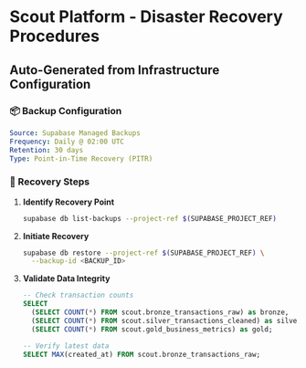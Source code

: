 # Scout Platform - Disaster Recovery Procedures
## Auto-Generated from Infrastructure Configuration

### 📦 Backup Configuration
```yaml
Source: Supabase Managed Backups
Frequency: Daily @ 02:00 UTC
Retention: 30 days
Type: Point-in-Time Recovery (PITR)
```

### 🔄 Recovery Steps
1. **Identify Recovery Point**
   ```bash
   supabase db list-backups --project-ref $(SUPABASE_PROJECT_REF)
   ```

2. **Initiate Recovery**
   ```bash
   supabase db restore --project-ref $(SUPABASE_PROJECT_REF) \
     --backup-id <BACKUP_ID>
   ```

3. **Validate Data Integrity**
   ```sql
   -- Check transaction counts
   SELECT 
     (SELECT COUNT(*) FROM scout.bronze_transactions_raw) as bronze,
     (SELECT COUNT(*) FROM scout.silver_transactions_cleaned) as silver,
     (SELECT COUNT(*) FROM scout.gold_business_metrics) as gold;
   
   -- Verify latest data
   SELECT MAX(created_at) FROM scout.bronze_transactions_raw;
   ```
